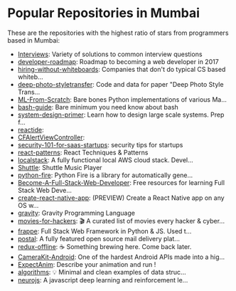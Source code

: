 # Popular Repositories in Mumbai

These are the repositories with the highest ratio of stars from programmers based in Mumbai:

- [Interviews](https://github.com/kdn251/Interviews): Variety of solutions to common interview questions
- [developer-roadmap](https://github.com/kamranahmedse/developer-roadmap): Roadmap to becoming a web developer in 2017
- [hiring-without-whiteboards](https://github.com/poteto/hiring-without-whiteboards): Companies that don't do typical CS based whiteb...
- [deep-photo-styletransfer](https://github.com/luanfujun/deep-photo-styletransfer): Code and data for paper "Deep Photo Style Trans...
- [ML-From-Scratch](https://github.com/eriklindernoren/ML-From-Scratch): Bare bones Python implementations of various Ma...
- [bash-guide](https://github.com/Idnan/bash-guide): Bare minimum you need know about bash
- [system-design-primer](https://github.com/donnemartin/system-design-primer): Learn how to design large scale systems. Prep f...
- [reactide](https://github.com/reactide/reactide): 
- [CFAlertViewController](https://github.com/Codigami/CFAlertViewController): 
- [security-101-for-saas-startups](https://github.com/forter/security-101-for-saas-startups): security tips for startups
- [react-patterns](https://github.com/vasanthk/react-patterns): React Techniques & Patterns 
- [localstack](https://github.com/atlassian/localstack): A fully functional local AWS cloud stack. Devel...
- [Shuttle](https://github.com/timusus/Shuttle): Shuttle Music Player
- [python-fire](https://github.com/google/python-fire): Python Fire is a library for automatically gene...
- [Become-A-Full-Stack-Web-Developer](https://github.com/bmorelli25/Become-A-Full-Stack-Web-Developer): Free resources for learning Full Stack Web Deve...
- [create-react-native-app](https://github.com/react-community/create-react-native-app): (PREVIEW) Create a React Native app on any OS w...
- [gravity](https://github.com/marcobambini/gravity): Gravity Programming Language
- [movies-for-hackers](https://github.com/k4m4/movies-for-hackers): 🎬 A curated list of movies every hacker & cyber...
- [frappe](https://github.com/frappe/frappe): Full Stack Web Framework in Python & JS. Used t...
- [postal](https://github.com/atech/postal): A fully featured open source mail delivery plat...
- [redux-offline](https://github.com/jevakallio/redux-offline): :coffee: Something brewing here. Come back later.
- [CameraKit-Android](https://github.com/flurgle/CameraKit-Android): One of the hardest Android APIs made into a hig...
- [ExpectAnim](https://github.com/florent37/ExpectAnim): Describe your animation and run !
- [algorithms](https://github.com/keon/algorithms): :bulb: Minimal and clean examples of data struc...
- [neurojs](https://github.com/janhuenermann/neurojs): A javascript deep learning and reinforcement le...
